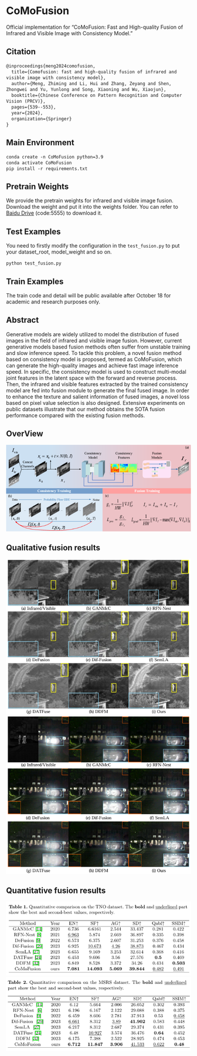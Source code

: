 # CoMoFusion
Official implementation for “CoMoFusion: Fast and High-quality Fusion of Infrared and Visible Image with Consistency Model.”

## Citation
```
@inproceedings{meng2024comofusion,
  title={Comofusion: fast and high-quality fusion of infrared and visible image with consistency model},
  author={Meng, Zhiming and Li, Hui and Zhang, Zeyang and Shen, Zhongwei and Yu, Yunlong and Song, Xiaoning and Wu, Xiaojun},
  booktitle={Chinese Conference on Pattern Recognition and Computer Vision (PRCV)},
  pages={539--553},
  year={2024},
  organization={Springer}
}
```
## Main Environment

```
conda create -n CoMoFusion python=3.9
conda activate CoMoFusion
pip install -r requirements.txt
```

## Pretrain Weights
We provide the pretrain weights for infrared and visible image fusion. Download the weight and put it into the weights folder.
You can refer to [Baidu Drive](https://pan.baidu.com/s/16z-CQSVMVTFHGWO3NH-N8A) (code:5555) to download it.


## Test Examples
You need to firstly modify the configuration in the ```test_fusion.py``` to put your dataset_root, model_weight and so on.
```
python test_fusion.py
```
## Train Examples
The train code and detail will be public available after October 18 for academic and research purposes only.



## Abstract
Generative models are widely utilized to model the distribution of fused images in the field of infrared and visible image fusion. However, current generative models based fusion methods often suffer from unstable training and slow inference speed. To tackle this problem, a novel fusion method based on consistency model is proposed, termed as CoMoFusion, which can generate the high-quality images and achieve fast image inference speed. In specific, the consistency model is used to construct multi-modal joint features in the latent space with the forward and reverse process. Then, the infrared and visible features extracted by the trained consistency model are fed into fusion module to generate the final fused image. In order to enhance the texture and salient information of fused images, a novel loss based on pixel value selection is also designed. Extensive experiments on public datasets illustrate that our method obtains the SOTA fusion performance compared with the existing fusion methods.

## OverView
![image](https://github.com/ZhimingMeng/CoMoFusion/blob/main/image/overview.jpg)

## Qualitative fusion results
![image](https://github.com/ZhimingMeng/CoMoFusion/blob/main/image/Qualitative_result_TNO.jpg)
![image](https://github.com/ZhimingMeng/CoMoFusion/blob/main/image/Qualitative_result_MSRS.jpg)


## Quantitative fusion results

![image](https://github.com/ZhimingMeng/CoMoFusion/blob/main/image/Quantitative_TNO.jpg)
![image](https://github.com/ZhimingMeng/CoMoFusion/blob/main/image/Quantitative_MSRS.jpg)
